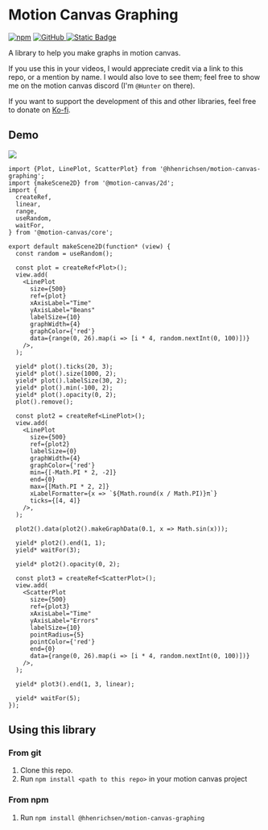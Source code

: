 # Motion Canvas Graphing

[![npm](https://img.shields.io/npm/v/%40hhenrichsen%2Fmotion-canvas-graphing?style=for-the-badge&logo=npm)](https://www.npmjs.com/package/@hhenrichsen/motion-canvas-graphing)
[![GitHub](https://img.shields.io/github/v/tag/hhenrichsen/motion-canvas-graphing?style=for-the-badge&logo=github&label=GitHub) ](https://github.com/hhenrichsen/motion-canvas-graphing)
[![Static Badge](https://img.shields.io/badge/Donate-Kofi?style=for-the-badge&label=KoFi&color=%23FF5722)](https://ko-fi.com/hhenrichsen)

A library to help you make graphs in motion canvas.

If you use this in your videos, I would appreciate credit via a link to this
repo, or a mention by name. I would also love to see them; feel free to show me
on the motion canvas discord (I'm `@Hunter` on there).

If you want to support the development of this and other libraries, feel free to
donate on [Ko-fi](https://ko-fi.com/hhenrichsen).

## Demo

![](https://github.com/hhenrichsen/motion-canvas-graphing/releases/download/latest/output-big.gif)

```tsx
import {Plot, LinePlot, ScatterPlot} from '@hhenrichsen/motion-canvas-graphing';
import {makeScene2D} from '@motion-canvas/2d';
import {
  createRef,
  linear,
  range,
  useRandom,
  waitFor,
} from '@motion-canvas/core';

export default makeScene2D(function* (view) {
  const random = useRandom();

  const plot = createRef<Plot>();
  view.add(
    <LinePlot
      size={500}
      ref={plot}
      xAxisLabel="Time"
      yAxisLabel="Beans"
      labelSize={10}
      graphWidth={4}
      graphColor={'red'}
      data={range(0, 26).map(i => [i * 4, random.nextInt(0, 100)])}
    />,
  );

  yield* plot().ticks(20, 3);
  yield* plot().size(1000, 2);
  yield* plot().labelSize(30, 2);
  yield* plot().min(-100, 2);
  yield* plot().opacity(0, 2);
  plot().remove();

  const plot2 = createRef<LinePlot>();
  view.add(
    <LinePlot
      size={500}
      ref={plot2}
      labelSize={0}
      graphWidth={4}
      graphColor={'red'}
      min={[-Math.PI * 2, -2]}
      end={0}
      max={[Math.PI * 2, 2]}
      xLabelFormatter={x => `${Math.round(x / Math.PI)}π`}
      ticks={[4, 4]}
    />,
  );

  plot2().data(plot2().makeGraphData(0.1, x => Math.sin(x)));

  yield* plot2().end(1, 1);
  yield* waitFor(3);

  yield* plot2().opacity(0, 2);

  const plot3 = createRef<ScatterPlot>();
  view.add(
    <ScatterPlot
      size={500}
      ref={plot3}
      xAxisLabel="Time"
      yAxisLabel="Errors"
      labelSize={10}
      pointRadius={5}
      pointColor={'red'}
      end={0}
      data={range(0, 26).map(i => [i * 4, random.nextInt(0, 100)])}
    />,
  );

  yield* plot3().end(1, 3, linear);

  yield* waitFor(5);
});
```

## Using this library

### From git

1. Clone this repo.
1. Run `npm install <path to this repo>` in your motion canvas project

### From npm

1. Run `npm install @hhenrichsen/motion-canvas-graphing`
